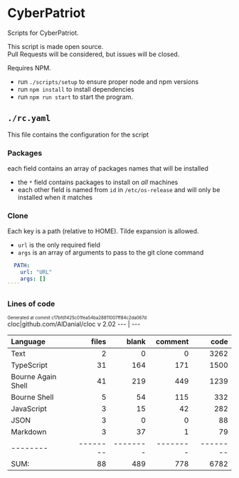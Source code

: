 <!-- This file is generated from README.tmpl.md -->
# CyberPatriot

Scripts for CyberPatriot.

This script is made open source.  
Pull Requests will be considered, but issues will be closed.

Requires NPM.

- run `./scripts/setup` to ensure proper node and npm versions
- run `npm install` to install dependencies
- run `npm run start` to start the program.

## `./rc.yaml`

This file contains the configuration for the script

### Packages

each field contains an array of packages names that will be installed

- the `*` field contains packages to install on _all_ machines
- each other field is named from `id` in `/etc/os-release` and will only be installed when it matches

### Clone

Each key is a path (relative to HOME). Tilde expansion is allowed.

- `url` is the only required field
- `args` is an array of arguments to pass to the git clone command

`````yaml
  PATH:
    url: "URL"
    args: []
````
`````

### Lines of code
<sup><sub>Generated at commit c17bfd1425c01fea54ba28811007ff84c2da067d</sub></sup>
cloc|github.com/AlDanial/cloc v 2.02
--- | ---

Language|files|blank|comment|code
:-------|-------:|-------:|-------:|-------:
Text|2|0|0|3262
TypeScript|31|164|171|1500
Bourne Again Shell|41|219|449|1239
Bourne Shell|5|54|115|332
JavaScript|3|15|42|282
JSON|3|0|0|88
Markdown|3|37|1|79
--------|--------|--------|--------|--------
SUM:|88|489|778|6782
